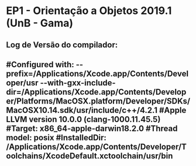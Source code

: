 EP1 - Orientação a Objetos 2019.1 (UnB - Gama)
===

Log de Versão do compilador:
---
#Configured with: --prefix=/Applications/Xcode.app/Contents/Developer/usr --with-gxx-include-dir=/Applications/Xcode.app/Contents/Developer/Platforms/MacOSX.platform/Developer/SDKs/MacOSX10.14.sdk/usr/include/c++/4.2.1
#Apple LLVM version 10.0.0 (clang-1000.11.45.5)
#Target: x86_64-apple-darwin18.2.0
#Thread model: posix
#InstalledDir: /Applications/Xcode.app/Contents/Developer/Toolchains/XcodeDefault.xctoolchain/usr/bin
---
